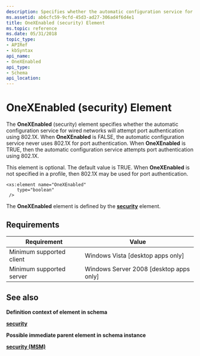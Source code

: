 ```yaml
---
description: Specifies whether the automatic configuration service for wired networks will attempt port authentication using 802.1X.
ms.assetid: ab6cfc59-9cfd-45d3-ad27-306ad4f6d4e1
title: OneXEnabled (security) Element
ms.topic: reference
ms.date: 05/31/2018
topic_type: 
- APIRef
- kbSyntax
api_name: 
- OneXEnabled
api_type: 
- Schema
api_location: 
---
```


# OneXEnabled (security) Element

The **OneXEnabled** (security) element specifies whether the automatic configuration service for wired networks will attempt port authentication using 802.1X. When **OneXEnabled** is FALSE, the automatic configuration service never uses 802.1X for port authentication. When **OneXEnabled** is TRUE, then the automatic configuration service attempts port authentication using 802.1X.

This element is optional. The default value is TRUE. When **OneXEnabled** is not specified in a profile, then 802.1X may be used for port authentication.

``` syntax
<xs:element name="OneXEnabled"
    type="boolean"
 />
```

The **OneXEnabled** element is defined by the [**security**](lan-profileschema-security-msm-element.md) element.

## Requirements



| Requirement | Value |
|-------------------------------------|------------------------------------------------------|
| Minimum supported client<br/> | Windows Vista \[desktop apps only\]<br/>       |
| Minimum supported server<br/> | Windows Server 2008 \[desktop apps only\]<br/> |



## See also

<dl> <dt>

**Definition context of element in schema**
</dt> <dt>

[**security**](lan-profileschema-security-msm-element.md)
</dt> <dt>

**Possible immediate parent element in schema instance**
</dt> <dt>

[**security (MSM)**](lan-profileschema-security-msm-element.md)
</dt> </dl>
